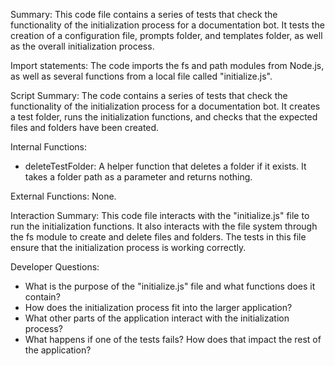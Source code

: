 Summary:
This code file contains a series of tests that check the functionality of the initialization process for a documentation bot. It tests the creation of a configuration file, prompts folder, and templates folder, as well as the overall initialization process.

Import statements:
The code imports the fs and path modules from Node.js, as well as several functions from a local file called "initialize.js".

Script Summary:
The code contains a series of tests that check the functionality of the initialization process for a documentation bot. It creates a test folder, runs the initialization functions, and checks that the expected files and folders have been created.

Internal Functions:
- deleteTestFolder: A helper function that deletes a folder if it exists. It takes a folder path as a parameter and returns nothing.

External Functions:
None.

Interaction Summary:
This code file interacts with the "initialize.js" file to run the initialization functions. It also interacts with the file system through the fs module to create and delete files and folders. The tests in this file ensure that the initialization process is working correctly.

Developer Questions:
- What is the purpose of the "initialize.js" file and what functions does it contain?
- How does the initialization process fit into the larger application?
- What other parts of the application interact with the initialization process?
- What happens if one of the tests fails? How does that impact the rest of the application?